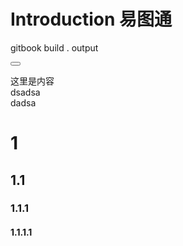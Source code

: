 <!-- toc -->
# Introduction 易图通
gitbook build . output

<button class="section" target="showCode" show="显示文案" hide="隐藏文案"></button>
<!--sec data-title="这里写标题" data-id="showCode" data-show=true ces-->
这里是内容   
dsadsa     
dadsa
<!--endsec-->

# 1

## 1.1 

### 1.1.1

#### 1.1.1.1



<link rel="stylesheet" href="//cdn.bootcss.com/gitalk/1.5.0/gitalk.min.css">
<script src="//cdn.bootcss.com/gitalk/1.5.0/gitalk.min.js"></script>
<div id="gitalk-container"></div>
<script>
    var gitalk = new Gitalk({
    clientID: '2eb19afceda708b27e64', // GitHub Application Client ID
    clientSecret: '36aedb5a30321626a8631689fee5fafd5929f612', // GitHub Application Client Secret
    repo: 'book',              // 存放评论的仓库
    owner: 'yulilong',          // 仓库的创建者，
    admin: ['yulilong'],        // 如果仓库有多个人可以操作，那么在这里以数组形式写出
    id: location.pathname,      // 用于标记评论是哪个页面的，确保唯一，并且长度小于50
    });
    gitalk.render('gitalk-container');    // 渲染Gitalk评论组件
 </script>
